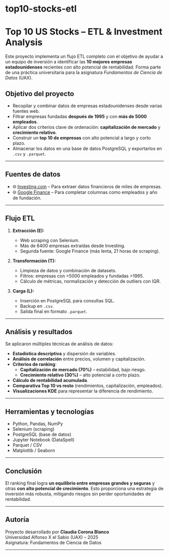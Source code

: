 # top10-stocks-etl
# Top 10 US Stocks – ETL & Investment Analysis

Este proyecto implementa un flujo ETL completo con el objetivo de ayudar a un equipo de inversión a identificar las **10 mejores empresas estadounidenses** recientes con alto potencial de rentabilidad. Forma parte de una práctica universitaria para la asignatura *Fundamentos de Ciencia de Datos* (UAX).

## Objetivo del proyecto

- Recopilar y combinar datos de empresas estadounidenses desde varias fuentes web.
- Filtrar empresas fundadas **después de 1995** y con **más de 5000 empleados**.
- Aplicar dos criterios clave de ordenación: **capitalización de mercado** y **crecimiento relativo**.
- Construir un **top 10 de empresas** con alto potencial a largo y corto plazo.
- Almacenar los datos en una base de datos PostgreSQL y exportarlos en `.csv` y `.parquet`.

---

## Fuentes de datos

- 🌐 [Investing.com](https://www.investing.com/) – Para extraer datos financieros de miles de empresas.
- 🌐 [Google Finance](https://www.google.com/finance/) – Para completar columnas como empleados y año de fundación.

---

## Flujo ETL

1. **Extracción (E):**
   - Web scraping con Selenium.
   - Más de 6400 empresas extraídas desde Investing.
   - Segunda fuente: Google Finance (más lenta, 21 horas de scraping).

2. **Transformación (T):**
   - Limpieza de datos y combinación de datasets.
   - Filtros: empresas con >5000 empleados y fundadas >1995.
   - Cálculo de métricas, normalización y detección de outliers con IQR.

3. **Carga (L):**
   - Inserción en PostgreSQL para consultas SQL.
   - Backup en `.csv`.
   - Salida final en formato `.parquet`.

---

## Análisis y resultados

Se aplicaron múltiples técnicas de análisis de datos:

- **Estadística descriptiva** y dispersión de variables.
- **Análisis de correlación** entre precios, volumen y capitalización.
- **Criterios de ranking**:
  - **Capitalización de mercado (70%)** – estabilidad, bajo riesgo.
  - **Crecimiento relativo (30%)** – alto potencial a corto plazo.
- **Cálculo de rentabilidad acumulada**.
- **Comparativa Top 10 vs resto** (rendimientos, capitalización, empleados).
- **Visualizaciones KDE** para representar la diferencia de rendimiento.

---

##  Herramientas y tecnologías

- Python, Pandas, NumPy
- Selenium (scraping)
- PostgreSQL (base de datos)
- Jupyter Notebook (DataSpell)
- Parquet / CSV
- Matplotlib / Seaborn

---

## Conclusión

El ranking final logra **un equilibrio entre empresas grandes y seguras** y otras **con alto potencial de crecimiento**. Esto proporciona una estrategia de inversión más robusta, mitigando riesgos sin perder oportunidades de rentabilidad.

---

## Autoría

Proyecto desarrollado por **Claudia Corona Blanco**  
Universidad Alfonso X el Sabio (UAX) – 2025  
Asignatura: Fundamentos de Ciencia de Datos

---

